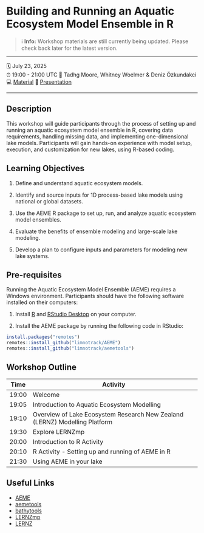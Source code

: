 # Building and Running an Aquatic Ecosystem Model Ensemble in R

> ℹ️ **Info:** Workshop materials are still currently being updated.
> Please check back later for the latest version.

--------------------------------------------------------------------------------

:spiral_calendar: July 23, 2025\
:alarm_clock: 19:00 - 21:00 UTC :busts_in_silhouette: Tadhg Moore, Whitney Woelmer & Deniz Özkundakci\
:computer: [Material](https://github.com/tadhg-moore/Ecological-Modelling-Workshop)
:open_book:
[Presentation]()

--------------------------------------------------------------------------------

## Description

This workshop will guide participants through the process of setting up and
running an aquatic ecosystem model ensemble in R, covering data requirements,
handling missing data, and implementing one-dimensional lake models.
Participants will gain hands-on experience with model setup, execution, and
customization for new lakes, using R-based coding.

## Learning Objectives

1.  Define and understand aquatic ecosystem models.

2.  Identify and source inputs for 1D process-based lake models using national
    or global datasets.

3.  Use the AEME R package to set up, run, and analyze aquatic ecosystem model
    ensembles.

4.  Evaluate the benefits of ensemble modeling and large-scale lake modeling.

5.  Develop a plan to configure inputs and parameters for modeling new lake
    systems.

## Pre-requisites

Running the Aquatic Ecosystem Model Ensemble (AEME) requires a Windows
environment. Participants should have the following software installed on their
computers:

1.  Install [R](https://cran.r-project.org/) and [RStudio
    Desktop](https://posit.co/downloads/) on your computer.

2.  Install the AEME package by running the following code in RStudio:

``` r
install.packages("remotes")
remotes::install_github("limnotrack/AEME")
remotes::install_github("limnotrack/aemetools")
```

## Workshop Outline

| **Time** | **Activity** |
|----|----|
| 19:00 | Welcome |
| 19:05 | Introduction to Aquatic Ecosystem Modelling |
| 19:10 | Overview of Lake Ecosystem Research New Zealand (LERNZ) Modelling Platform |
| 19:30 | Explore LERNZmp |
| 20:00 | Introduction to R Activity |
| 20:10 | R Activity - Setting up and running of AEME in R |
| 21:30 | Using AEME in your lake |

## Useful Links

-   [AEME](https://limnotrack.github.io/AEME/)
-   [aemetools](https://github.com/limnotrack/aemetools)
-   [bathytools](https://github.com/limnotrack/bathytools)
-   [LERNZmp](https://limnotrack.shinyapps.io/LERNZmp/)
-   [LERNZ](https://www.waikato.ac.nz/research/institutes-centres-entities/entities/lake-ecosystem-research-new-zealand-lernz/)

